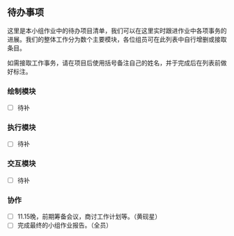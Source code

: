 ## 待办事项

这里是本小组作业中的待办项目清单，我们可以在这里实时跟进作业中各项事务的进展。我们的整体工作分为数个主要模块，各位组员可在此列表中自行增删或接取条目。

如需接取工作事务，请在项目后使用括号备注自己的姓名，并于完成后在列表前做好标注。

### 绘制模块

- [ ] 待补

### 执行模块

- [ ] 待补

### 交互模块

- [ ] 待补

### 协作

- [ ] 11.15晚，前期筹备会议，商讨工作计划等。（黄砚星）
- [ ] 完成最终的小组作业报告。（全员）